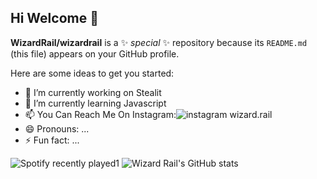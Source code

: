 

## Hi Welcome 👋



**WizardRail/wizardrail** is a ✨ _special_ ✨ repository because its `README.md` (this file) appears on your GitHub profile.

Here are some ideas to get you started:

- 🔭 I’m currently working on Stealit
- 🌱 I’m currently learning Javascript
- 📫 You Can Reach Me On Instagram:![instagram](https://github.com/shikhar1020jais1/Git-Social/blob/master/Icons/Instagram.png (Instagram)) wizard.rail
- 😄 Pronouns: ...
- ⚡ Fun fact: ...

![Spotify recently played](https://spotify-recently-played-readme.vercel.app/api?user=31hxeercyqhif7dv6odjqxpwiqbi&count=1)1
![Wizard Rail's GitHub stats](https://github-readme-stats.vercel.app/api?username=WizardRail&show_icons=true&theme=radical)
